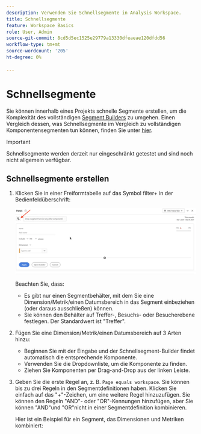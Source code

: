 ```yaml
---
description: Verwenden Sie Schnellsegmente in Analysis Workspace.
title: Schnellsegmente
feature: Workspace Basics
role: User, Admin
source-git-commit: 8cd5d5ec1525e29779a13330dfeaeae120dfdd56
workflow-type: tm+mt
source-wordcount: '205'
ht-degree: 0%

---
```



# Schnellsegmente

Sie können innerhalb eines Projekts schnelle Segmente erstellen, um die Komplexität des vollständigen [Segment Builders](/help/components/segmentation/segmentation-workflow/seg-build.md) zu umgehen. Einen Vergleich dessen, was Schnellsegmente im Vergleich zu vollständigen Komponentensegmenten tun können, finden Sie unter [hier](/help/analyze/analysis-workspace/components/segments/t-freeform-project-segment.md).

>[!IMPORTANT]
> Schnellsegmente werden derzeit nur eingeschränkt getestet und sind noch nicht allgemein verfügbar.

## Schnellsegmente erstellen

1. Klicken Sie in einer Freiformtabelle auf das Symbol filter+ in der Bedienfeldüberschrift:

   ![](assets/quick-seg1.png)

   Beachten Sie, dass:

   - Es gibt nur einen Segmentbehälter, mit dem Sie eine Dimension/Metrik/einen Datumsbereich in das Segment einbeziehen (oder daraus ausschließen) können.
   - Sie können den Behälter auf Treffer-, Besuchs- oder Besucherebene festlegen. Der Standardwert ist &quot;Treffer&quot;.

1. Fügen Sie eine Dimension/Metrik/einen Datumsbereich auf 3 Arten hinzu:

   - Beginnen Sie mit der Eingabe und der Schnellsegment-Builder findet automatisch die entsprechende Komponente.
   - Verwenden Sie die Dropdownliste, um die Komponente zu finden.
   - Ziehen Sie Komponenten per Drag-and-Drop aus der linken Leiste.

1. Geben Sie die erste Regel an, z. B. `Page equals workspace`. Sie können bis zu drei Regeln in den Segmentdefinitionen haben. Klicken Sie einfach auf das &quot;+&quot;-Zeichen, um eine weitere Regel hinzuzufügen. Sie können den Regeln &quot;AND&quot;- oder &quot;OR&quot;-Kennungen hinzufügen, aber Sie können &quot;AND&quot;und &quot;OR&quot;nicht in einer Segmentdefinition kombinieren.

   Hier ist ein Beispiel für ein Segment, das Dimensionen und Metriken kombiniert:

